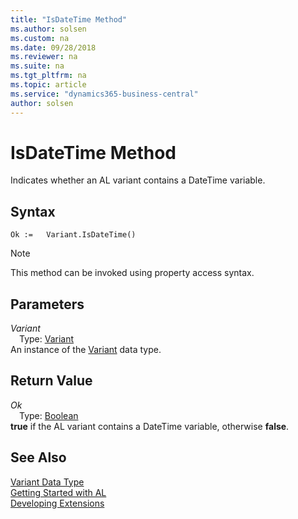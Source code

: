 ```yaml
---
title: "IsDateTime Method"
ms.author: solsen
ms.custom: na
ms.date: 09/28/2018
ms.reviewer: na
ms.suite: na
ms.tgt_pltfrm: na
ms.topic: article
ms.service: "dynamics365-business-central"
author: solsen
---
```

[//]: # (START>DO_NOT_EDIT)
[//]: # (IMPORTANT:Do not edit any of the content between here and the END>DO_NOT_EDIT.)
[//]: # (Any modifications should be made in the .resx files in the ModernDev repo.)
# IsDateTime Method
Indicates whether an AL variant contains a DateTime variable.

## Syntax
```
Ok :=   Variant.IsDateTime()
```
> [!NOTE]  
> This method can be invoked using property access syntax.  

## Parameters
*Variant*  
&emsp;Type: [Variant](variant-data-type.md)  
An instance of the [Variant](variant-data-type.md) data type.  

## Return Value
*Ok*  
&emsp;Type: [Boolean](boolean-data-type.md)  
**true** if the AL variant contains a DateTime variable, otherwise **false**.  


[//]: # (IMPORTANT: END>DO_NOT_EDIT)
## See Also
[Variant Data Type](variant-data-type.md)  
[Getting Started with AL](../devenv-get-started.md)  
[Developing Extensions](../devenv-dev-overview.md)